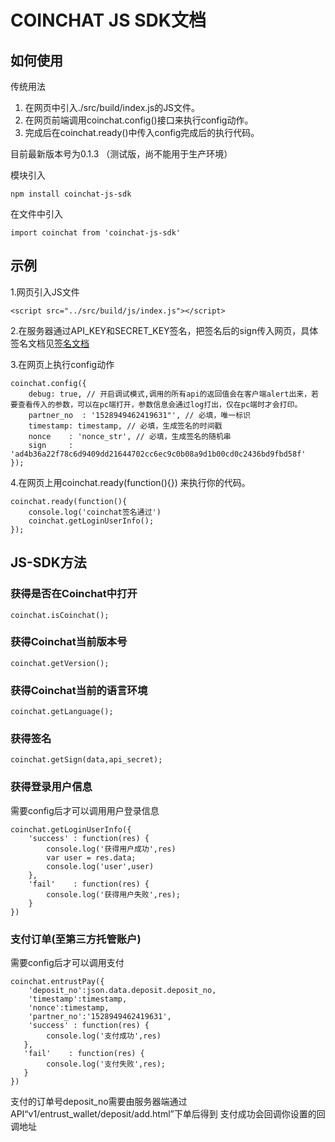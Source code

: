 COINCHAT JS SDK文档
====

如何使用
----

传统用法
1. 在网页中引入./src/build/index.js的JS文件。
2. 在网页前端调用coinchat.config()接口来执行config动作。
3. 完成后在coinchat.ready()中传入config完成后的执行代码。

目前最新版本号为0.1.3 （测试版，尚不能用于生产环境）


模块引入

    npm install coinchat-js-sdk

在文件中引入

    import coinchat from 'coinchat-js-sdk'



示例
----

1.网页引入JS文件
    
    <script src="../src/build/js/index.js"></script>

2.在服务器通过API_KEY和SECRET_KEY签名，把签名后的sign传入网页，具体签名文档见[签名文档](https://github.com/coinchat/docs/blob/master/zh/%E5%95%86%E6%88%B7%E7%9B%B8%E5%85%B3API.md)

3.在网页上执行config动作

    coinchat.config({
        debug: true, // 开启调试模式,调用的所有api的返回值会在客户端alert出来，若要查看传入的参数，可以在pc端打开，参数信息会通过log打出，仅在pc端时才会打印。
        partner_no  : '1528949462419631"', // 必填，唯一标识
        timestamp: timestamp, // 必填，生成签名的时间戳
        nonce    : 'nonce_str', // 必填，生成签名的随机串
        sign     : 'ad4b36a22f78c6d9409dd21644702cc6ec9c0b08a9d1b00cd0c2436bd9fbd58f'
    });

4.在网页上用coinchat.ready(function(){}) 来执行你的代码。

    coinchat.ready(function(){
        console.log('coinchat签名通过')
        coinchat.getLoginUserInfo();
    });
    
JS-SDK方法
----

###  获得是否在Coinchat中打开

    coinchat.isCoinchat();


###  获得Coinchat当前版本号

    coinchat.getVersion();

###  获得Coinchat当前的语言环境

    coinchat.getLanguage();

###  获得签名

    coinchat.getSign(data,api_secret);


###  获得登录用户信息
需要config后才可以调用用户登录信息

    coinchat.getLoginUserInfo({
        'success' : function(res) {
            console.log('获得用户成功',res)
            var user = res.data;
            console.log('user',user)
        },
        'fail'    : function(res) {
            console.log('获得用户失败',res);
        }
    })


###  支付订单(至第三方托管账户)
需要config后才可以调用支付

    coinchat.entrustPay({
        'deposit_no':json.data.deposit.deposit_no,
        'timestamp':timestamp,
        'nonce':timestamp,
        'partner_no':'1528949462419631',
        'success' : function(res) {
            console.log('支付成功',res)
       },
       'fail'    : function(res) {
            console.log('支付失败',res);
       }
    })

支付的订单号deposit_no需要由服务器端通过API“v1/entrust_wallet/deposit/add.html”下单后得到
支付成功会回调你设置的回调地址
